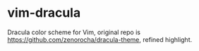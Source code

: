 vim-dracula
===========

Dracula color scheme for Vim, original repo is https://github.com/zenorocha/dracula-theme, refined highlight.
